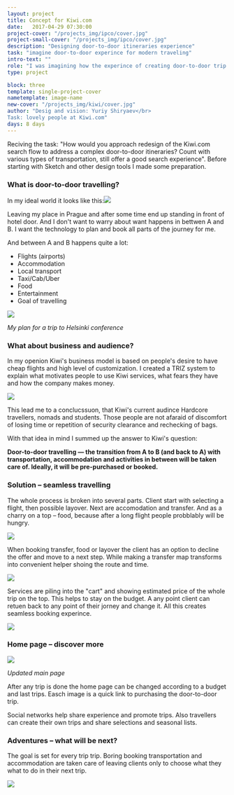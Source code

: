 ```yaml
---
layout: project
title: Concept for Kiwi.com 
date:   2017-04-29 07:30:00
project-cover: "/projects_img/ipco/cover.jpg"
project-small-cover: "/projects_img/ipco/cover.jpg"
description: "Designing door-to-door itineraries experience"
task: "imagine door-to-door experince for modern traveling"
intro-text: ""
role: "I was imagining how the experince of creating door-to-door trip may look like" 
type: project

block: three
template: single-project-cover
nametemplate: image-name
new-cover: "/projects_img/kiwi/cover.jpg"
author: "Desig and vision: Yuriy Shiryaev</br>
Task: lovely people at Kiwi.com"
days: 8 days
---
```


Reciving the task: "How would you approach redesign of the Kiwi.com search flow to address a complex door-to-door itineraries? Count with various types of transportation, still offer a good search experience". Before starting with Sketch and other design tools I made some preparation.

### What is door-to-door travelling?

In my ideal world it looks like this:<span class="p800">![](/projects_img/kiwi/doors.jpg)</span>

Leaving my place in Prague and after some time end up standing in front of hotel door. And I don't want to warry about want happens in bettwen A and B. I want the technology to plan and book all parts of the journey for me. 

And between A and B happens quite a lot:

- Flights (airports)
- Accommodation
- Local transport
- Taxi/Cab/Uber
- Food
- Entertainment
- Goal of travelling

*<span class="p500">![](/projects_img/kiwi/plan.jpg)</span>*

*My plan for a trip to Helsinki conference*

### What about business and audience?

In my openion Kiwi's business model is based on people's desire to have cheap flights and high level of customization. I created a TRIZ system to explain what motivates people to use Kiwi services, what fears they have and how the company makes money.

<span class="p800">![](/projects_img/kiwi/system.jpg)</span>

This lead me to a conclucssuon, that Kiwi's current audince Hardcore travellers, nomads and students. Those people are not afaraid of discomfort of losing time or repetition of security clearance and rechecking of bags.

With that idea in mind I summed up the answer to Kiwi's question:

**Door-to-door travelling — the transition from A to B (and back to A) with transportation, accommodation and activities in between will be taken care of. Ideally, it will be pre-purchased or booked.**

### Solution – seamless travelling

The whole process is broken into several parts. Client start with selecting a flight, then possible layover. Next are accomodation and transfer. And as a charry on a top – food, because after a long flight people probblably will be hungry.

<span class="p800 pshadow">![](/projects_img/kiwi/start.jpg)</span>

When booking transfer, food or layover the client has an option to decline the offer and move to a next step. While making a transfer map transforms into convenient helper shoing the route and time.

<span class="p800 pshadow">![](/projects_img/kiwi/transfer.jpg)</span>

Services are piling into the "cart" and showing estimated price of the whole trip on the top. This helps to stay on the budget. A any point client can retuen back to any point of their jorney and change it. All this creates seamless booking experince.

<span class="p800">![](/projects_img/kiwi/seamless.jpg)</span>

### Home page – discover more

<span class="p800 pshadow">![](/projects_img/kiwi/main.jpg)</span>

<span class="p-center">*Updated main page*</span>

After any trip is done the home page can be changed according to a budget and last trips. Easch image is a quick link to purchasing the door-to-door trip. 

Social networks help share experience and promote trips. Also travellers can create their own trips and share selections and seasonal lists.

### Adventures – what will be next?

The goal is set for every trip trip. Boring booking transportation and accommodation are taken care of leaving clients only to choose what they what to do in their next trip.

<span class="p800 pshadow">![](/projects_img/kiwi/airballon.jpg)</span>
